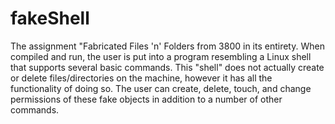 # fakeShell
The assignment "Fabricated Files 'n' Folders from 3800 in its entirety. When compiled and run, the user is put into a program resembling a Linux shell that supports several basic commands. This "shell" does not actually create or delete files/directories on the machine, however it has all the functionality of doing so. The user can create, delete, touch, and change permissions of these fake objects in addition to a number of other commands.
